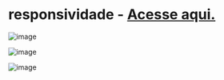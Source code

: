 # responsividade - <a href="https://paulovarrone.github.io/responsivo/" target="_blank">Acesse aqui.</a>

![image](https://user-images.githubusercontent.com/100317569/216343158-832b90b5-8476-4c6a-b3f5-e890530732d9.png)

![image](https://user-images.githubusercontent.com/100317569/218192238-d3ac1013-2258-429a-b5eb-a2b41e844a11.png)


![image](https://user-images.githubusercontent.com/100317569/216343077-f769139f-9c7c-4ed1-bdc3-a110619cc0ed.png)

